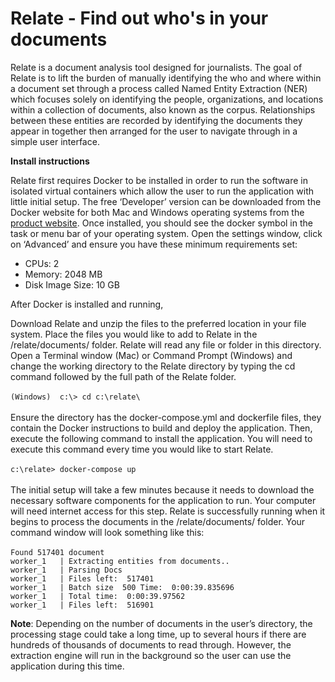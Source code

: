 # Relate - Find out who's in your documents

Relate is a document analysis tool designed for journalists. The goal of Relate is to lift the burden of manually identifying the who and where within a document set through a process called Named Entity Extraction (NER) which focuses solely on identifying the people, organizations, and locations within a collection of documents, also known as the corpus. Relationships between these entities are recorded by identifying the documents they appear in together then arranged for the user to navigate through in a simple user interface.

**Install instructions**


Relate first requires Docker to be installed in order to run the software in isolated virtual containers which allow the user to run the application with little initial setup. The free ‘Developer’ version can be downloaded from the Docker website for both Mac and Windows operating systems from the [product website](https://www.docker.com/products/docker-desktop).
Once installed, you should see the docker symbol in the task or menu bar of your operating system. Open the settings window, click on ‘Advanced’ and ensure you have these minimum requirements set:

* CPUs: 2
* Memory: 2048 MB
* Disk Image Size: 10 GB


After Docker is installed and running, 

Download Relate and unzip the files to the preferred location in your file system. 
Place the files you would like to add to Relate in the /relate/documents/ folder. Relate will read any file or folder in this directory. 
Open a Terminal window (Mac) or Command Prompt (Windows) and change the working directory to the Relate directory by typing the cd command followed by the full path of the Relate folder.
		<br><br>`(Windows)  c:\> cd c:\relate\`<br><br>
Ensure the directory has the docker-compose.yml and dockerfile files, they contain the Docker instructions to build and deploy the application. Then, execute the following command to install the application. You will need to execute this command every time you would like to start Relate.
  <br><br>`c:\relate> docker-compose up`<br><br>
The initial setup will take a few minutes because it needs to download the necessary software components for the application to run. Your computer will need internet access for this step.
Relate is successfully running when it begins to process the documents in the /relate/documents/ folder. Your command window will look something like this:
<br><br>
`Found 517401 document`<br>
`worker_1   | Extracting entities from documents..`<br>
`worker_1   | Parsing Docs`<br>
`worker_1   | Files left:  517401 `<br>
`worker_1   | Batch size  500 Time:  0:00:39.835696`<br>
`worker_1   | Total time:  0:00:39.97562`<br>
`worker_1   | Files left:  516901 `<br>


**Note**: Depending on the number of documents in the user’s directory, the processing stage could take a long time, up to several hours if there are hundreds of thousands of documents to read through. However, the extraction engine will run in the background so the user can use the application during this time.
